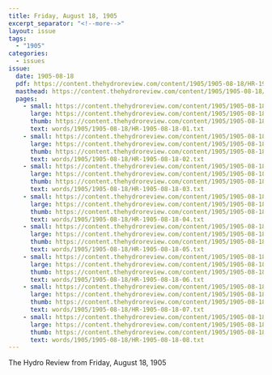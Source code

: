 ```yaml
---
title: Friday, August 18, 1905
excerpt_separator: "<!--more-->"
layout: issue
tags:
  - "1905"
categories:
  - issues
issue:
  date: 1905-08-18
  pdf: https://content.thehydroreview.com/content/1905/1905-08-18/HR-1905-08-18.pdf
  masthead: https://content.thehydroreview.com/content/1905/1905-08-18/masthead/HR-1905-08-18.jpg
  pages:
    - small: https://content.thehydroreview.com/content/1905/1905-08-18/small/HR-1905-08-18-01.jpg
      large: https://content.thehydroreview.com/content/1905/1905-08-18/large/HR-1905-08-18-01.jpg
      thumb: https://content.thehydroreview.com/content/1905/1905-08-18/thumbnails/HR-1905-08-18-01.jpg
      text: words/1905/1905-08-18/HR-1905-08-18-01.txt
    - small: https://content.thehydroreview.com/content/1905/1905-08-18/small/HR-1905-08-18-02.jpg
      large: https://content.thehydroreview.com/content/1905/1905-08-18/large/HR-1905-08-18-02.jpg
      thumb: https://content.thehydroreview.com/content/1905/1905-08-18/thumbnails/HR-1905-08-18-02.jpg
      text: words/1905/1905-08-18/HR-1905-08-18-02.txt
    - small: https://content.thehydroreview.com/content/1905/1905-08-18/small/HR-1905-08-18-03.jpg
      large: https://content.thehydroreview.com/content/1905/1905-08-18/large/HR-1905-08-18-03.jpg
      thumb: https://content.thehydroreview.com/content/1905/1905-08-18/thumbnails/HR-1905-08-18-03.jpg
      text: words/1905/1905-08-18/HR-1905-08-18-03.txt
    - small: https://content.thehydroreview.com/content/1905/1905-08-18/small/HR-1905-08-18-04.jpg
      large: https://content.thehydroreview.com/content/1905/1905-08-18/large/HR-1905-08-18-04.jpg
      thumb: https://content.thehydroreview.com/content/1905/1905-08-18/thumbnails/HR-1905-08-18-04.jpg
      text: words/1905/1905-08-18/HR-1905-08-18-04.txt
    - small: https://content.thehydroreview.com/content/1905/1905-08-18/small/HR-1905-08-18-05.jpg
      large: https://content.thehydroreview.com/content/1905/1905-08-18/large/HR-1905-08-18-05.jpg
      thumb: https://content.thehydroreview.com/content/1905/1905-08-18/thumbnails/HR-1905-08-18-05.jpg
      text: words/1905/1905-08-18/HR-1905-08-18-05.txt
    - small: https://content.thehydroreview.com/content/1905/1905-08-18/small/HR-1905-08-18-06.jpg
      large: https://content.thehydroreview.com/content/1905/1905-08-18/large/HR-1905-08-18-06.jpg
      thumb: https://content.thehydroreview.com/content/1905/1905-08-18/thumbnails/HR-1905-08-18-06.jpg
      text: words/1905/1905-08-18/HR-1905-08-18-06.txt
    - small: https://content.thehydroreview.com/content/1905/1905-08-18/small/HR-1905-08-18-07.jpg
      large: https://content.thehydroreview.com/content/1905/1905-08-18/large/HR-1905-08-18-07.jpg
      thumb: https://content.thehydroreview.com/content/1905/1905-08-18/thumbnails/HR-1905-08-18-07.jpg
      text: words/1905/1905-08-18/HR-1905-08-18-07.txt
    - small: https://content.thehydroreview.com/content/1905/1905-08-18/small/HR-1905-08-18-08.jpg
      large: https://content.thehydroreview.com/content/1905/1905-08-18/large/HR-1905-08-18-08.jpg
      thumb: https://content.thehydroreview.com/content/1905/1905-08-18/thumbnails/HR-1905-08-18-08.jpg
      text: words/1905/1905-08-18/HR-1905-08-18-08.txt
---
```


The Hydro Review from Friday, August 18, 1905

<!--more-->

